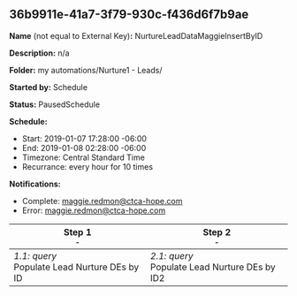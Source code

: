 ## 36b9911e-41a7-3f79-930c-f436d6f7b9ae

**Name** (not equal to External Key)**:** NurtureLeadDataMaggieInsertByID

**Description:** n/a

**Folder:** my automations/Nurture1 - Leads/

**Started by:** Schedule

**Status:** PausedSchedule

**Schedule:**

* Start: 2019-01-07 17:28:00 -06:00
* End: 2019-01-08 02:28:00 -06:00
* Timezone: Central Standard Time
* Recurrance: every hour for 10 times

**Notifications:**

* Complete: maggie.redmon@ctca-hope.com
* Error: maggie.redmon@ctca-hope.com

| Step 1<br>_<small>-</small>_ | Step 2<br>_<small>-</small>_ |
| --- | --- |
| _1.1: query_<br>Populate Lead Nurture DEs by ID | _2.1: query_<br>Populate Lead Nurture DEs by ID2 |
